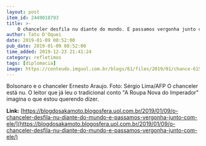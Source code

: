```yaml
---
layout: post
item_id: 2449018793
title: >-
    O chanceler desfila nu diante do mundo. E passamos vergonha junto com ele
author: Tatu D'Oquei
date: 2019-01-09 08:52:00
pub_date: 2019-01-09 08:52:00
time_added: 2019-12-23 21:41:24
category: refletimos
tags: [diplomacia]
image: https://conteudo.imguol.com.br/blogs/61/files/2019/01/chance-615x300.jpg
---
```


Bolsonaro e o chanceler Ernesto Araujo. Foto: Sérgio Lima/AFP O chanceler está nu. O leitor que já leu o tradicional conto "A Roupa Nova do Imperador" imagina o que estou querendo dizer.

**Link:** [https://blogdosakamoto.blogosfera.uol.com.br/2019/01/09/o-chanceler-desfila-nu-diante-do-mundo-e-passamos-vergonha-junto-com-ele/](https://blogdosakamoto.blogosfera.uol.com.br/2019/01/09/o-chanceler-desfila-nu-diante-do-mundo-e-passamos-vergonha-junto-com-ele/)

